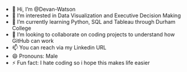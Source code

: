 - 👋 Hi, I’m @Devan-Watson
- 👀 I’m interested in Data Visualization and Executive Decision Making
- 🌱 I’m currently learning Python, SQL and Tableau through Durham College
- 💞️ I’m looking to collaborate on coding projects to understand how GitHub can work
- 📫 You can reach via my Linkedin URL
- 😄 Pronouns: Male
- ⚡ Fun fact: I hate coding so i hope this makes life easier

<!---
Devan-Watson/Devan-Watson is a ✨ special ✨ repository because its `README.md` (this file) appears on your GitHub profile.
You can click the Preview link to take a look at your changes.
--->
